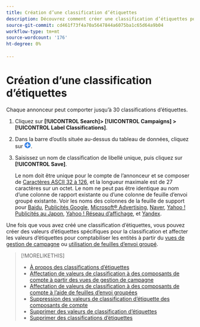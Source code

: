 ```yaml
---
title: Création d’une classification d’étiquettes
description: Découvrez comment créer une classification d’étiquettes pour regrouper les composants de votre compte.
source-git-commit: cd461f73f4a70a5647844a6075ba1c65d64a9b04
workflow-type: tm+mt
source-wordcount: '176'
ht-degree: 0%

---
```


# Création d’une classification d’étiquettes

Chaque annonceur peut comporter jusqu’à 30 classifications d’étiquettes.

1. Cliquez sur **[!UICONTROL Search]> [!UICONTROL Campaigns] >[!UICONTROL Label Classifications]**.

1. Dans la barre d’outils située au-dessus du tableau de données, cliquez sur ![Créer](/help/search-social-commerce/assets/add.png "Créer").

1. Saisissez un nom de classification de libellé unique, puis cliquez sur **[!UICONTROL Save]**.

   Le nom doit être unique pour le compte de l’annonceur et se composer de [Caractères ASCII 32 à 126](https://www.asciitable.com/), et la longueur maximale est de 27 caractères sur un octet. Le nom ne peut pas être identique au nom d’une colonne de rapport existante ou d’une colonne de feuille d’envoi groupé existante. Voir les noms des colonnes de la feuille de support pour [Baidu](/help/search-social-commerce/campaign-management/bulksheets/bulksheet-data-formats/bulksheet-data-baidu.md), [Publicités Google](/help/search-social-commerce/campaign-management/bulksheets/bulksheet-data-formats/bulksheet-data-google.md), [Microsoft® Advertising](/help/search-social-commerce/campaign-management/bulksheets/bulksheet-data-formats/bulksheet-data-microsoft.md), [Naver](/help/search-social-commerce/campaign-management/bulksheets/bulksheet-data-formats/bulksheet-data-naver.md), [Yahoo ! Publicités au Japon](/help/search-social-commerce/campaign-management/bulksheets/bulksheet-data-formats/bulksheet-data-yahoo-japan.md), [Yahoo ! Réseau d’affichage](/help/search-social-commerce/campaign-management/bulksheets/bulksheet-data-formats/bulksheet-data-yahoo-display-network.md), et [Yandex](/help/search-social-commerce/campaign-management/bulksheets/bulksheet-data-formats/bulksheet-data-yandex.md).

Une fois que vous avez créé une classification d’étiquettes, vous pouvez créer des valeurs d’étiquettes spécifiques pour la classification et affecter les valeurs d’étiquettes pour comptabiliser les entités à partir du [vues de gestion de campagne](classification-values-assign-campaign-management.md) ou [utilisation de feuilles d’envoi groupé](classification-values-assign-bulksheets.md).

>[!MORELIKETHIS]
>
>* [À propos des classifications d’étiquettes](classification-about.md)
>* [Affectation de valeurs de classification à des composants de compte à partir des vues de gestion de campagne](classification-values-assign-campaign-management.md)
>* [Affectation de valeurs de classification à des composants de compte à l’aide de feuilles d’envoi groupées](classification-values-assign-bulksheets.md)
>* [Suppression des valeurs de classification d’étiquette des composants de compte](classification-values-remove.md)
>* [Supprimer des valeurs de classification d’étiquettes](classification-values-delete.md)
>* [Supprimer des classifications d’étiquettes](classification-delete.md)

